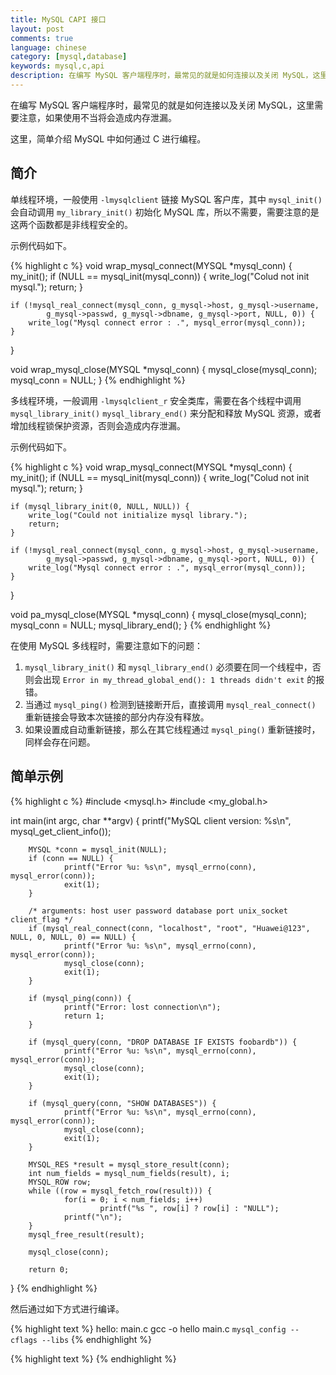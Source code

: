 ```yaml
---
title: MySQL CAPI 接口
layout: post
comments: true
language: chinese
category: [mysql,database]
keywords: mysql,c,api
description: 在编写 MySQL 客户端程序时，最常见的就是如何连接以及关闭 MySQL，这里需要注意，如果使用不当将会造成内存泄漏。这里，简单介绍 MySQL 中如何通过 C 进行编程。
---
```


在编写 MySQL 客户端程序时，最常见的就是如何连接以及关闭 MySQL，这里需要注意，如果使用不当将会造成内存泄漏。

这里，简单介绍 MySQL 中如何通过 C 进行编程。

<!-- more -->

## 简介


单线程环境，一般使用 `-lmysqlclient` 链接 MySQL 客户库，其中 `mysql_init()` 会自动调用 `my_library_init()` 初始化 MySQL 库，所以不需要，需要注意的是这两个函数都是非线程安全的。

示例代码如下。

{% highlight c %}
void wrap_mysql_connect(MYSQL *mysql_conn)
{
	my_init();
	if (NULL == mysql_init(mysql_conn)) {
		write_log("Colud not init mysql.");
		return;
	}

	if (!mysql_real_connect(mysql_conn, g_mysql->host, g_mysql->username,
			g_mysql->passwd, g_mysql->dbname, g_mysql->port, NULL, 0)) {
		write_log("Mysql connect error : .", mysql_error(mysql_conn));
	}
}

void wrap_mysql_close(MYSQL *mysql_conn)
{
	mysql_close(mysql_conn);
	mysql_conn = NULL;
}
{% endhighlight %}

多线程环境，一般调用 `-lmysqlclient_r` 安全类库，需要在各个线程中调用 `mysql_library_init()` `mysql_library_end()` 来分配和释放 MySQL 资源，或者增加线程锁保护资源，否则会造成内存泄漏。

示例代码如下。

{% highlight c %}
void wrap_mysql_connect(MYSQL *mysql_conn)
{
	my_init();
	if (NULL == mysql_init(mysql_conn)) {
		write_log("Colud not init mysql.");
		return;
	}

	if (mysql_library_init(0, NULL, NULL)) {
		write_log("Could not initialize mysql library.");
		return;
	}

	if (!mysql_real_connect(mysql_conn, g_mysql->host, g_mysql->username,
			g_mysql->passwd, g_mysql->dbname, g_mysql->port, NULL, 0)) {
		write_log("Mysql connect error : .", mysql_error(mysql_conn));
	}
}


void pa_mysql_close(MYSQL *mysql_conn)
{
	mysql_close(mysql_conn);
	mysql_conn = NULL;
	mysql_library_end();
}
{% endhighlight %}


在使用 MySQL 多线程时，需要注意如下的问题：

1. `mysql_library_init()` 和 `mysql_library_end()` 必须要在同一个线程中，否则会出现 `Error in my_thread_global_end(): 1 threads didn't exit` 的报错。
2. 当通过 `mysql_ping()` 检测到链接断开后，直接调用 `mysql_real_connect()` 重新链接会导致本次链接的部分内存没有释放。
3. 如果设置成自动重新链接，那么在其它线程通过 `mysql_ping()` 重新链接时，同样会存在问题。


## 简单示例

{% highlight c %}
#include <mysql.h>
#include <my_global.h>

int main(int argc, char **argv)
{
        printf("MySQL client version: %s\n", mysql_get_client_info());

        MYSQL *conn = mysql_init(NULL);
        if (conn == NULL) {
                printf("Error %u: %s\n", mysql_errno(conn), mysql_error(conn));
                exit(1);
        }

        /* arguments: host user password database port unix_socket client_flag */
        if (mysql_real_connect(conn, "localhost", "root", "Huawei@123", NULL, 0, NULL, 0) == NULL) {
                printf("Error %u: %s\n", mysql_errno(conn), mysql_error(conn));
                mysql_close(conn);
                exit(1);
        }

        if (mysql_ping(conn)) {
                printf("Error: lost connection\n");
                return 1;
        }

        if (mysql_query(conn, "DROP DATABASE IF EXISTS foobardb")) {
                printf("Error %u: %s\n", mysql_errno(conn), mysql_error(conn));
                mysql_close(conn);
                exit(1);
        }

        if (mysql_query(conn, "SHOW DATABASES")) {
                printf("Error %u: %s\n", mysql_errno(conn), mysql_error(conn));
                mysql_close(conn);
                exit(1);
        }

        MYSQL_RES *result = mysql_store_result(conn);
        int num_fields = mysql_num_fields(result), i;
        MYSQL_ROW row;
        while ((row = mysql_fetch_row(result))) {
                for(i = 0; i < num_fields; i++)
                        printf("%s ", row[i] ? row[i] : "NULL");
                printf("\n");
        }
        mysql_free_result(result);

        mysql_close(conn);

        return 0;
}
{% endhighlight %}

然后通过如下方式进行编译。

{% highlight text %}
hello: main.c
	gcc -o hello main.c `mysql_config --cflags --libs`
{% endhighlight %}


<!--
mysql_real_escape_string() 和 mysql_real_string() 两者从入参实际上就可以做区分，前者需要链接 + 字符串，后者只需要字符串。前者会根据当前的符号集进行转换，也就是可以正常的处理一些多字符的字符集，而后者可能会在一个字符中间插入转义符。

不过除了采用 escaping ，建议使用参数化查询。

-->


<!--
MySQL timeout知多少
http://blog.csdn.net/sgbfblog/article/details/44262339
-->



{% highlight text %}
{% endhighlight %}
